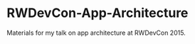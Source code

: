 RWDevCon-App-Architecture
=========================

Materials for my talk on app architecture at RWDevCon 2015.
